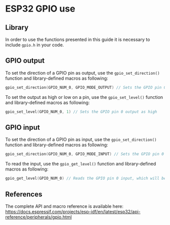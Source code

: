 # ESP32 GPIO use

## Library
In order to use the functions presented in this guide it is necessary to include `gpio.h` in your code.

## GPIO output
To set the direction of a GPIO pin as output, use the `gpio_set_direction()` function and library-defined macros as following:
```C
gpio_set_direction(GPIO_NUM_0, GPIO_MODE_OUTPUT) // Sets the GPIO pin 0 as output mode
```
To set the output as high or low on a pin, use the `gpio_set_level()` function and library-defined macros as following:
```C
gpio_set_level(GPIO_NUM_0, 1) // Sets the GPIO pin 0 output as high
```
## GPIO input
To set the direction of a GPIO pin as input, use the `gpio_set_direction()` function and library-defined macros as following:
```C
gpio_set_direction(GPIO_NUM_0, GPIO_MODE_INPUT) // Sets the GPIO pin 0 as input mode
```
To read the input, use the `gpio_get_level()` function and library-defined macros as following:
```C
gpio_get_level(GPIO_NUM_0) // Reads the GPIO pin 0 input, which will be either 1 or 0 (high or low)
```

## References
The complete API and macro reference is available here: <br>
https://docs.espressif.com/projects/esp-idf/en/latest/esp32/api-reference/peripherals/gpio.html